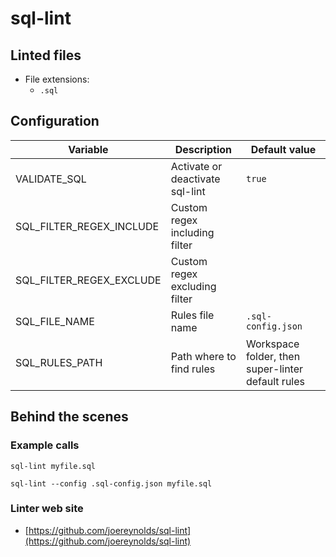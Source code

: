 <!-- markdownlint-disable MD033 MD041 -->
<!-- Generated by .automation/build.py, please do not update manually -->
# sql-lint

## Linted files

- File extensions:
  - `.sql`

## Configuration

| Variable | Description | Default value |
| ----------------- | -------------- | -------------- |
| VALIDATE_SQL | Activate or deactivate sql-lint | `true` |
| SQL_FILTER_REGEX_INCLUDE | Custom regex including filter |  |
| SQL_FILTER_REGEX_EXCLUDE | Custom regex excluding filter |  |
| SQL_FILE_NAME | Rules file name | `.sql-config.json` |
| SQL_RULES_PATH | Path where to find rules | Workspace folder, then super-linter default rules |

## Behind the scenes

### Example calls

```shell
sql-lint myfile.sql
```

```shell
sql-lint --config .sql-config.json myfile.sql
```

### Linter web site
- [https://github.com/joereynolds/sql-lint](https://github.com/joereynolds/sql-lint)

